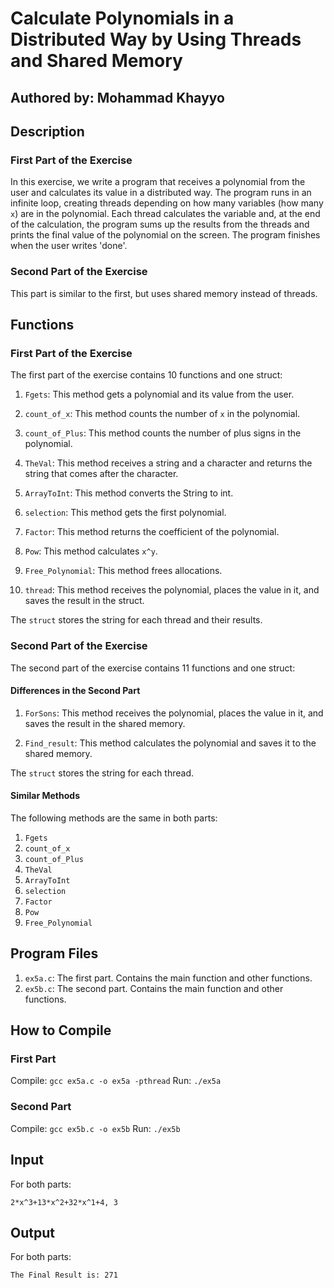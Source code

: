 # Calculate Polynomials in a Distributed Way by Using Threads and Shared Memory

## Authored by: Mohammad Khayyo

## Description

### First Part of the Exercise

In this exercise, we write a program that receives a polynomial from the user and calculates its value in a distributed way. The program runs in an infinite loop, creating threads depending on how many variables (how many `x`) are in the polynomial. Each thread calculates the variable and, at the end of the calculation, the program sums up the results from the threads and prints the final value of the polynomial on the screen. The program finishes when the user writes 'done'.

### Second Part of the Exercise

This part is similar to the first, but uses shared memory instead of threads.

## Functions

### First Part of the Exercise

The first part of the exercise contains 10 functions and one struct:

1. `Fgets`: This method gets a polynomial and its value from the user.

2. `count_of_x`: This method counts the number of `x` in the polynomial.

3. `count_of_Plus`: This method counts the number of plus signs in the polynomial.

4. `TheVal`: This method receives a string and a character and returns the string that comes after the character.

5. `ArrayToInt`: This method converts the String to int.

6. `selection`: This method gets the first polynomial.

7. `Factor`: This method returns the coefficient of the polynomial.

8. `Pow`: This method calculates `x^y`.

9. `Free_Polynomial`: This method frees allocations.

10. `thread`: This method receives the polynomial, places the value in it, and saves the result in the struct.

The `struct` stores the string for each thread and their results.

### Second Part of the Exercise

The second part of the exercise contains 11 functions and one struct:

#### Differences in the Second Part

1. `ForSons`: This method receives the polynomial, places the value in it, and saves the result in the shared memory.

2. `Find_result`: This method calculates the polynomial and saves it to the shared memory.

The `struct` stores the string for each thread.

#### Similar Methods

The following methods are the same in both parts:

1. `Fgets`
2. `count_of_x`
3. `count_of_Plus`
4. `TheVal`
5. `ArrayToInt`
6. `selection`
7. `Factor`
8. `Pow`
9. `Free_Polynomial`

## Program Files

1. `ex5a.c`: The first part. Contains the main function and other functions.
2. `ex5b.c`: The second part. Contains the main function and other functions.

## How to Compile

### First Part

Compile: `gcc ex5a.c -o ex5a -pthread`
Run: `./ex5a`

### Second Part

Compile: `gcc ex5b.c -o ex5b`
Run: `./ex5b`

## Input

For both parts:

`2*x^3+13*x^2+32*x^1+4, 3`

## Output

For both parts:

`The Final Result is: 271`
